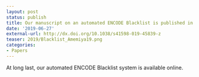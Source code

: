 ```yaml
---
layout: post
status: publish
title: Our manuscript on an automated ENCODE Blacklist is published in Scientific Reports!
date: '2019-06-27'
external-url: http://dx.doi.org/10.1038/s41598-019-45839-z
teaser: 2019/Blacklist_Amemiya19.png
categories:
- Papers
---
```


At long last, our automated ENCODE Blacklist system is available online.
